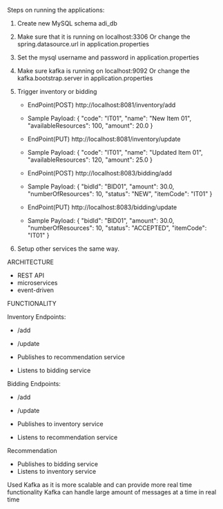 Steps on running the applications:

1. Create new MySQL schema adi_db
2. Make sure that it is running on localhost:3306
   Or change the spring.datasource.url in application.properties
3. Set the mysql username and password in application.properties
4. Make sure kafka is running on localhost:9092
   Or change the kafka.bootstrap.server in application.properties
5. Trigger inventory or bidding

   - EndPoint(POST)
   http://localhost:8081/inventory/add

   - Sample Payload:
   {
       "code": "IT01",
       "name": "New Item 01",
       "availableResources": 100,
       "amount": 20.0
   }


   - EndPoint(PUT)
   http://localhost:8081/inventory/update

   - Sample Payload:
   {
       "code": "IT01",
       "name": "Updated Item 01",
       "availableResources": 120,
       "amount": 25.0
   }


   - EndPoint(POST)
   http://localhost:8083/bidding/add

   - Sample Payload:
   {
       "bidId": "BID01",
       "amount": 30.0,
       "numberOfResources": 10,
       "status": "NEW",
       "itemCode": "IT01"
   }


   - EndPoint(PUT)
   http://localhost:8083/bidding/update

   - Sample Payload:
   {
       "bidId": "BID01",
       "amount": 30.0,
       "numberOfResources": 10,
       "status": "ACCEPTED",
       "itemCode": "IT01"
   }

6. Setup other services the same way.

ARCHITECTURE

- REST API
- microservices
- event-driven

FUNCTIONALITY

Inventory
Endpoints:
- /add
- /update

- Publishes to recommendation service
- Listens to bidding service

Bidding
Endpoints:
- /add
- /update

- Publishes to inventory service
- Listens to recommendation service

Recommendation
- Publishes to bidding service
- Listens to inventory service

Used Kafka as it is more scalable and can provide more real time functionality
Kafka can handle large amount of messages at a time in real time